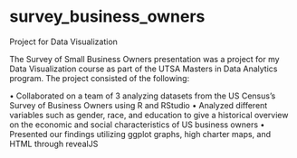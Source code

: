 # survey_business_owners
Project for Data Visualization

The Survey of Small Business Owners presentation was a project for my Data Visualization course as part of the UTSA Masters in Data Analytics program. 
The project consisted of the following: 



• Collaborated on a team of 3 analyzing datasets from the US Census’s Survey of Business Owners using R and RStudio
• Analyzed different variables such as gender, race, and education to give a historical overview on the economic and social characteristics of US business owners
• Presented our findings utilizing ggplot graphs, high charter maps, and HTML through revealJS
